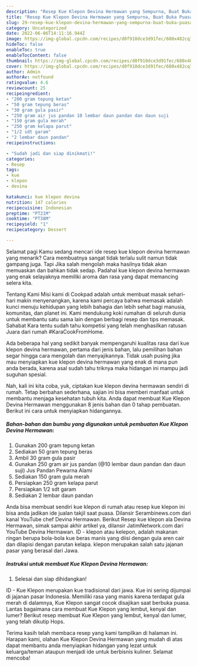 ```yaml
---
description: "Resep Kue Klepon Devina Hermawan yang Sempurna, Buat Buka Puasa Bisa Manjain Lidah"
title: "Resep Kue Klepon Devina Hermawan yang Sempurna, Buat Buka Puasa Bisa Manjain Lidah"
slug: 29-resep-kue-klepon-devina-hermawan-yang-sempurna-buat-buka-puasa-bisa-manjain-lidah
category: Uncategorized
date: 2022-06-06T14:11:16.944Z
image: https://img-global.cpcdn.com/recipes/d0f910dce3d91fec/680x482cq70/kue-klepon-devina-hermawan-foto-resep-utama.jpg
hideToc: false
enableToc: true
enableTocContent: false
thumbnail: https://img-global.cpcdn.com/recipes/d0f910dce3d91fec/680x482cq70/kue-klepon-devina-hermawan-foto-resep-utama.jpg
cover: https://img-global.cpcdn.com/recipes/d0f910dce3d91fec/680x482cq70/kue-klepon-devina-hermawan-foto-resep-utama.jpg
author: Admin
authorAv: notfound
ratingvalue: 4.6
reviewcount: 25
recipeingredient:
- "200 gram tepung ketan"
- "50 gram tepung beras"
- "30 gram gula pasir"
- "250 gram air jus pandan 10 lembar daun pandan dan daun suji                      Jus Pandan Pewarna Alami"
- "150 gram gula merah"
- "250 gram kelapa parut"
- "1/2 sdt garam"
- "2 lembar daun pandan"
recipeinstructions:

- "Sudah jadi dan siap dinikmati!"
categories:
- Resep
tags:
- kue
- klepon
- devina

katakunci: kue klepon devina 
nutrition: 147 calories
recipecuisine: Indonesian
preptime: "PT21M"
cooktime: "PT38M"
recipeyield: "1"
recipecategory: Dessert

---
```



Selamat pagi Kamu sedang mencari ide resep kue klepon devina hermawan yang menarik? Cara membuatnya sangat tidak terlalu sulit namun tidak gampang juga. Tapi Jika salah mengolah maka hasilnya tidak akan memuaskan dan bahkan tidak sedap. Padahal kue klepon devina hermawan yang enak selayaknya memiliki aroma dan rasa yang dapat memancing selera kita.


Tentang Kami Misi kami di Cookpad adalah untuk membuat masak sehari-hari makin menyenangkan, karena kami percaya bahwa memasak adalah kunci menuju kehidupan yang lebih bahagia dan lebih sehat bagi manusia, komunitas, dan planet ini. Kami mendukung koki rumahan di seluruh dunia untuk membantu satu sama lain dengan berbagi resep dan tips memasak. Sahabat Kara tentu sudah tahu kompetisi yang telah menghasilkan ratusan Juara dari rumah #KaraCookFromHome.

Ada beberapa hal yang sedikit banyak mempengaruhi kualitas rasa dari kue klepon devina hermawan, pertama dari jenis bahan, lalu pemilihan bahan segar hingga cara mengolah dan menyajikannya. Tidak usah pusing jika mau menyiapkan kue klepon devina hermawan yang enak di mana pun anda berada, karena asal sudah tahu triknya maka hidangan ini mampu jadi suguhan spesial.


Nah, kali ini kita coba, yuk, ciptakan kue klepon devina hermawan sendiri di rumah. Tetap berbahan sederhana, sajian ini bisa memberi manfaat untuk membantu menjaga kesehatan tubuh kita. Anda dapat membuat Kue Klepon Devina Hermawan menggunakan 8 jenis bahan dan 0 tahap pembuatan. Berikut ini cara untuk menyiapkan hidangannya.

<!--inarticleads1-->

##### Bahan-bahan dan bumbu yang digunakan untuk pembuatan Kue Klepon Devina Hermawan:

1. Gunakan 200 gram tepung ketan
1. Sediakan 50 gram tepung beras
1. Ambil 30 gram gula pasir
1. Gunakan 250 gram air jus pandan (@10 lembar daun pandan dan daun suji)                      Jus Pandan Pewarna Alami
1. Sediakan 150 gram gula merah
1. Persiapkan 250 gram kelapa parut
1. Persiapkan 1/2 sdt garam
1. Sediakan 2 lembar daun pandan


Anda bisa membuat sendiri kue klepon di rumah atau resep kue klepon ini bisa anda jadikan ide jualan takjil saat puasa. Dilansir Serambinews.com dari kanal YouTube chef Devina Hermawan. Berikut Resep kue klepon ala Devina Hermawan, simak sampai akhir artikel ya, dilansir JatimNetwork.com dari YouTube Devina Hermawan. ID - klepon atau kelepon, adalah makanan ringan berupa bola-bola kue beras manis yang diisi dengan gula aren cair dan dilapisi dengan parutan kelapa. klepon merupakan salah satu jajanan pasar yang berasal dari Jawa. 

<!--inarticleads2-->

##### Instruksi untuk membuat Kue Klepon Devina Hermawan:


1. Selesai dan siap dihidangkan!

ID - Kue Klepon merupakan kue tradisional dari jawa. Kue ini sering dijumpai di jajanan pasar Indonesia. Memiliki rasa yang manis karena terdapat gula merah di dalamnya, Kue Klepon sangat cocok disajikan saat berbuka puasa. Lantas bagaimana cara membuat Kue Klepon yang lembut, kenyal dan lumer? Berikut resep membuat Kue Klepon yang lembut, kenyal dan lumer, yang telah dikutip Hops. 

Terima kasih telah membaca resep yang kami tampilkan di halaman ini. Harapan kami, olahan Kue Klepon Devina Hermawan yang mudah di atas dapat membantu anda menyiapkan hidangan yang lezat untuk keluarga/teman ataupun menjadi ide untuk berbisnis kuliner. Selamat mencoba!
